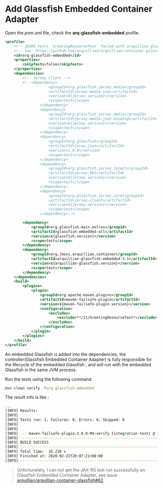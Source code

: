 # Add Glassfish Embedded Container Adapter

Open the *pom.xml* file, check the **arq-glassfish-embedded** profile.

```xml
<profile>
    <!-- JAXRS tests `GreetingResourceTest` failed with aruqillian glassfish embedded container -->
    <!-- See: https://github.com/arquillian/arquillian-container-glassfish/issues/62 -->
    <id>arq-glassfish-embedded</id>
    <properties>
        <skipTests>false</skipTests>
    </properties>
    <dependencies>
        <!-- Jersey Client -->
        <!--<dependency>
                    <groupId>org.glassfish.jersey.media</groupId>
                    <artifactId>jersey-media-sse</artifactId>
                    <version>${jersey.version}</version>
                    <scope>test</scope>
                </dependency>
                <dependency>
                    <groupId>org.glassfish.jersey.media</groupId>
                    <artifactId>jersey-media-json-binding</artifactId>
                    <version>${jersey.version}</version>
                    <scope>test</scope>
                </dependency>
                <dependency>
                    <groupId>org.glassfish</groupId>
                    <artifactId>javax.json</artifactId>
                    <version>1.0.4</version>
                    <scope>test</scope>
                </dependency>
                <dependency>
                    <groupId>org.glassfish.jersey.inject</groupId>
                    <artifactId>jersey-hk2</artifactId>
                    <version>${jersey.version}</version>
                    <scope>test</scope>
                </dependency>
                <dependency>
                    <groupId>org.glassfish.jersey.core</groupId>
                    <artifactId>jersey-client</artifactId>
                    <version>${jersey.version}</version>
                    <scope>test</scope>
                </dependency>-->

        <dependency>
            <groupId>org.glassfish.main.extras</groupId>
            <artifactId>glassfish-embedded-all</artifactId>
            <version>${glassfish.version}</version>
            <scope>test</scope>
        </dependency>
        <dependency>
            <groupId>org.jboss.arquillian.container</groupId>
            <artifactId>arquillian-glassfish-embedded-3.1</artifactId>
            <version>${arquillian-glassfish.version}</version>
            <scope>test</scope>
        </dependency>
    </dependencies>
    <build>
        <plugins>
            <plugin>
                <groupId>org.apache.maven.plugins</groupId>
                <artifactId>maven-failsafe-plugin</artifactId>
                <version>${maven-failsafe-plugin.version}</version>
                <configuration>
                    <excludes>
                        <exclude>**/it/GreetingResourceTest*</exclude>
                    </excludes>
                </configuration>
            </plugin>
        </plugins>
    </build>
</profile>
```

An embedded Glassfish is added into the dependencies, the controller(Glassfish Embedded Container Adapter) is fully responsible for the lifecycle of the embedded Glassfish , and will run with the embedded Glassfish in the same JVM process. 

Run the tests using the following command.

```bash
mvn clean verify -Parq-glassfish-embedded
```

The result info is like :

```bash
...
[INFO] Results:
[INFO]
[INFO] Tests run: 1, Failures: 0, Errors: 0, Skipped: 0
[INFO]
[INFO]
[INFO] --- maven-failsafe-plugin:3.0.0-M4:verify (integration-test) @ jakartaee8-starter ---
[INFO] ------------------------------------------------------------------------
[INFO] BUILD SUCCESS
[INFO] ------------------------------------------------------------------------
[INFO] Total time:  32.238 s
[INFO] Finished at: 2020-02-22T20:07:21+08:00
[INFO] ------------------------------------------------------------------------
```

> Unfortunately, I can not get the JAX-RS test run successfully on Glassfish Embedded Container Adapter, see issue [arquillian/arquillian-container-glassfish#62](https://github.com/arquillian/arquillian-container-glassfish/issues/62).

